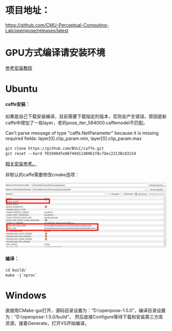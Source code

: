 # 项目地址：

https://github.com/CMU-Perceptual-Computing-Lab/openpose/releases/latest

# GPU方式编译请安装环境

[参考安装教程](https://github.com/kebiao/deeplearning/blob/master/install/cuda_cudnn_install.md)

# Ubuntu

#### caffe安装：

如果是自己下载安装编译，目前需要下载指定的版本，否则会产生错误，原因是新caffe中增加了一些layer，老的pose_iter_584000.caffemodel不匹配。

Can't parse message of type "caffe.NetParameter" because it is missing required fields: layer[0].clip_param.min, layer[0].clip_param.max

    git clone https://github.com/BVLC/caffe.git
    git reset --hard f019d0dfe86f49d1140961f8c7dec22130c83154

[相关安装参考。](https://github.com/kebiao/deeplearning/blob/master/install/caffe_install.md)

非默认的caffe需要修改cmake选项：

![img](https://github.com/CMU-Perceptual-Computing-Lab/openpose/blob/master/doc/media/cmake_installation/im_5.png)

#### 编译：

    cd build/
    make -j`nproc`

# Windows

直接用CMake-gui打开，源码目录设置为：“D:\openpose-1.5.0”，编译目录设置为：“D:\openpose-1.5.0/build”， 然后直接Configure等待下载和安装第三方库资源，接着Generate，打开VS开始编译。